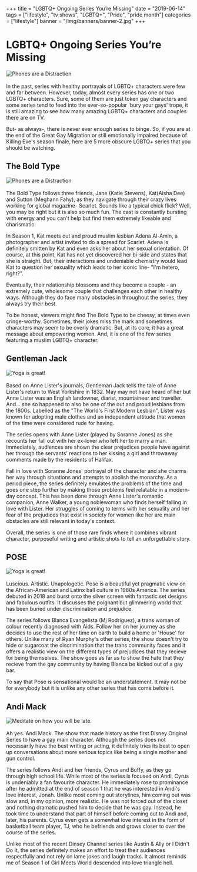 +++
title = "LGBTQ+ Ongoing Series You’re Missing"
date = "2019-06-14"
tags = ["lifestyle", "tv shows", "LGBTQ+", "Pride", "pride month"]
categories = ["lifestyle"]
banner = "/img/banners/banner-2.jpg"
+++

# LGBTQ+ Ongoing Series You’re Missing
![Phones are a Distraction](/img/blogs/14-06-19/1.jpg)<br><br>
In the past, series with healthy portrayals of LGBTQ+ characters were few and far between. However, today, almost every series has one or two LGBTQ+ characters. Sure, some of them are just token gay characters and some series tend to feed into the ever-so-popular 'bury your gays' trope, it is still amazing to see how many amazing LGBTQ+ characters and couples there are on TV.

But- as always-, there is never ever enough series to binge. So, if you are at the end of the Great Gay Migration or still emotionally impaired because of Killing Eve's season finale, here are 5 more obscure LGBTQ+ series that you should be watching.

## The Bold Type
![Phones are a Distraction](/img/blogs/14-06-19/1.jpg)<br><br>
  The Bold Type follows three friends, Jane (Katie Stevens), Kat(Aisha Dee) and Sutton (Meghann Fahy), as they navigate through their crazy lives working for global magazine- Scarlet. Sounds like a typical chick flick? Well, you may be right but it is also so much fun. The cast is constantly bursting with energy and you can't help but find them extremely likeable and charismatic.

  In Season 1, Kat meets out and proud muslim lesbian Adena Al-Amin, a photographer and artist invited to do a spread for Scarlet. Adena is definitely smitten by Kat and even asks her about her sexual orientation. Of course, at this point, Kat has not yet discovered her bi-side and states that she is straight. But, their interactions and undeniable chemistry would lead Kat to question her sexuality which leads to her iconic line- "I'm hetero, right?".

  Eventually, their relationship blossoms and they become a couple - an extremely cute, wholesome couple that challenges each other in healthy ways.  Although they do face many obstacles in throughout the series, they always try their best.

  To be honest, viewers might find The Bold Type to be cheesy, at times even cringe-worthy. Sometimes, their jokes miss the mark and sometimes characters may seem to be overly dramatic. But, at its core, it has a great message about empowering women. And, it is one of the few series featuring a muslim LGBTQ+ character.

## Gentleman Jack
![Yoga is great!](/img/blogs/14-06-19/2.jpg)<br><br>
Based on Anne Lister's journals, Gentleman Jack tells the tale of Anne Lister's return to West Yorkshire in 1832. May may not have heard of her but Anne Lister was an English landowner, diarist, mountaineer and traveller. And... she so happened to also be one of the out and proud lesbians from the 1800s. Labelled as the "The World's First Modern Lesbian", Lister was known for adopting male clothes and an independent attitude that women of the time were considered rude for having.

The series opens with Anne Lister (played by Soranne Jones) as she recounts her fall out with her ex-lover who left her to marry a man. Immediately, audiences are shown the clear prejudices people have against her through the servants' reactions to her kissing a girl and throwaway comments made by the residents of Halifax.

Fall in love with Soranne Jones' portrayal of the character and she charms her way through situations and attempts to abolish the monarchy. As a period piece, the series definitely emulates the problems of the time and goes one step further by making those problems feel relatable in a modern-day concept. This has been done through Anne Lister's romantic companion, Anne Walker, a young noblewoman who finds herself falling in love with Lister. Her struggles of coming to terms with her sexuality and her fear of the prejudices that exist in society for women like her are main obstacles are still relevant in today's context.

Overall, the series is one of those rare finds where it combines vibrant character, purposeful writing and artistic shots to tell an unforgettable story.

## POSE
![Yoga is great!](/img/blogs/14-06-19/3.jpg)<br><br>
Luscious. Artistic. Unapologetic. Pose is a beautiful yet pragmatic view on the African-American and Latinx ball culture in 1980s America. The series debuted in 2018 and burst onto the silver screen with fantastic set designs and fabulous outfits. It discusses the poignant but glimmering world that has been buried under discrimination and prejudice.

The series follows Blanca Evangelista (Mj Rodriguez), a trans woman of colour recently diagnosed with Aids. Follow her on her journey as she decides to use the rest of her time on earth to build a home or 'House' for others. Unlike many of Ryan Murphy's other series, the show doesn't try to hide or sugarcoat the discrimination that the trans community faces and it offers a realistic view on the different types of prejudices that they recieve for being themselves. The show goes as far as to show the hate that they recieve from the gay community by having Blanca be kicked out of a gay bar.

To say that Pose is sensational would be an understatement. It may not be for everybody but it is unlike any other series that has come before it.

## Andi Mack
![Meditate on how you will be late.](/img/blogs/14-06-19/4.jpg)<br><br>
Ah yes. Andi Mack. The show that made history as the first Disney Original Series to have a gay main character. Although the series does not necessarily have the best writing or acting, it definitely tries its best to open up conversations about more serious topics like being a single mother and gun control.

The series follows Andi and her friends, Cyrus and Buffy, as they go through high school life. While most of the series is focused on Andi, Cyrus is undeniably a fan favourite character. He immediately rose to prominance after he admitted at the end of season 1 that he was interested in Andi's love interest, Jonah. Unlike most coming out storylines, him coming out was slow and, in my opinion, more realistic. He was not forced out of the closet and nothing dramatic pushed him to decide that he was gay. Instead, he took time to understand that part of himself before coming out to Andi and, later, his parents. Cyrus even gets a somewhat love interest in the form of basketball team player, TJ, who he befriends and grows closer to over the course of the series.

Unlike most of the recent Dinsey Channel series like Austin & Ally or I Didn't Do It, the series definitely makes an effort to treat their audiences respectfully and not rely on lame jokes and laugh tracks. It almost reminds me of Season 1 of Girl Meets World descended into love triangle hell.
